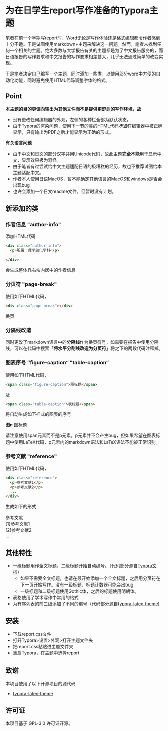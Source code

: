 # 为在日学生report写作准备的Typora主题

笔者在前一个学期写report时，Word无论是写作体验还是格式编辑都令作者感到十分不适。于是试图使用markdown+主题来解决这一问题。然而，笔者未找到任何一个相关的主题。绝大多数与大学报告有关的主题都是为了中文报告服务的，而日语报告的写作要求和中文报告的写作要求相差甚大，几乎无法通过简单的改变实现。

于是笔者决定自己编写一个主题，同时添加一些类，以使用部分word中方便的自动化功能，同时避免使用HTML代码调整字体的格式。

## Point

**本主题的目的更偏向输出为其他文件而不是提供更舒适的写作环境，故**

+ 没有更改任何编辑器的外观，左侧的各种栏全部为默认状态。
+ 由于Typora的渲染问题，使用下一节的类的HTML代码***不会***在编辑器中被正确显示，只有输出为PDF之后才能显示为正确的形式。

**有关语言问题**

+ 由于中文和日文的部分汉字共用Unicode代码，故此主题**完全不能**用于显示中文，显示效果极为奇怪。
+ 由于笔者有过尝试给中文主题适配日语的极糟糕的经历，故也不推荐试图给本主题适配中文。
+ 作者本人使用日语MacOS，暂不能确定其他语言的MacOS和windows是否会出现bug。
+ 也许会添加一个日文readme文件，但暂时没有计划。

## 新添加的类

### 作者信息 "author-info"

添加HTML代码
```HTML
<div class="author-info">
  <p>所属：理学部化学科</p>
  ...
</div>
```
会生成整体靠右块内居中的作者信息

### 分页符 "page-break"

使用如下HTML代码，
```HTML
<div class="page-break"></div>
```
换页

### **分隔线**改造

同时更改了markdown语言中的**分隔线**作为换页符号，如需要在报告中使用分隔线，可以在代码中搜索「**将水平分割线改造为分页符**」将之下的两段代码注释掉。

### 图表序号 “figure-caption“ ”table-caption“

使用如下HTML代码，

```HTML
<span class="figure-caption">图标题</span>
```
及
```HTML
<span class="table-caption">表标题</span>
```
将自动生成如下样式的图表的序号

**图n** 图标题

请注意使用span元素而不是p元素，p元素并不会产生bug，但如果希望在图表标题中使用LaTeX代码，p元素内的markdown语法和LaTeX语法不能被正常识别。

### 参考文献 "reference"

使用如下HTML代码，
``` HTML
<div class="reference">
  <p>参考文献1</p>
  <p>参考文献2</p>
  ...
</div>
```
生成如下的形式

参考文献<br>
[1]参考文献1<br>
[2]参考文献2<br>
...

## 其他特性

+ 一级标题用作全文标题，二级标题开始自动编号。（代码部分源自[Typora文档](https://support.typora.io/Auto-Numbering/)）
  + 如果不需要全文标题，也请在最开始添加一个全文标题，之后用分页符在下一页开始写作。没有一级标题，标题计数器可能会出bug
  + 一级标题和二级标题使用Gothic体，之后的标题使用明朝体。
+ 表格使用了学术写作中常用的格式
+ 为有序列表的前三级添加了不同的编号（代码部分源自[typora-latex-theme](https://github.com/Keldos-Li/typora-latex-theme))

## 安装

+ 下载report.css文件
+ 打开Typora>设置>外观>打开主题文件夹
+ 把report.css粘贴进主题文件夹
+ 重启Typora，在主题中选择report

## 致谢
本项目使用了以下开源项目的源代码
+ [typora-latex-theme](https://github.com/Keldos-Li/typora-latex-theme)

## 许可证
本项目基于 GPL-3.0 许可证开源。
